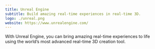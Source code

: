 ```yaml
---
title: Unreal Engine
subtitle: Build amazing real-time experiences in real-time 3D.
logo: ./unreal.png
website: https://www.unrealengine.com/
---
```


With Unreal Engine, you can bring amazing real-time experiences to life using the world’s most advanced real-time 3D creation tool. 